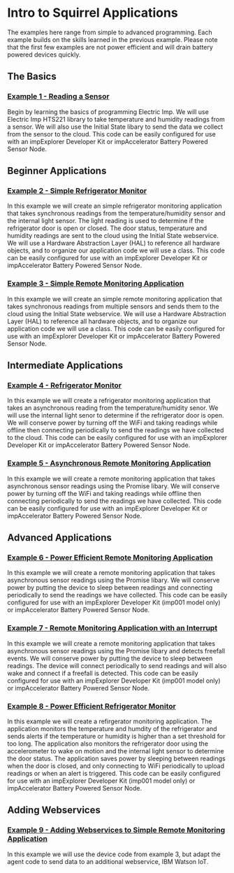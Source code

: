 # Intro to Squirrel Applications

The examples here range from simple to advanced programming.  Each example builds on the skills learned in the previous example. Please note that the first few examples are not power efficient and will drain battery powered devices quickly. 

## The Basics

### [Example 1 - Reading a Sensor](./Ex1%20-%20Reading%20A%20Sensor)

Begin by learning the basics of programming Electric Imp. We will use Electric Imp HTS221 library to take temperature and humidity readings from a sensor. We will also use the Initial State libary to send the data we collect from the sensor to the cloud. This code can be easily configured for use with an impExplorer Developer Kit or impAccelerator Battery Powered Sensor Node.  

## Beginner Applications

### [Example 2 - Simple Refrigerator Monitor](./Ex2%20-%20Simple%20Refrigerator%20Monitor)

In this example we will create an simple refrigerator monitoring application that takes synchronous readings from the temperature/humidity sensor and the internal light sensor. The light reading is used to determine if the refrigerator door is open or closed. The door status, temperature and humidity readings are sent to the cloud using the Initial State webservice. We will use a Hardware Abstraction Layer (HAL) to reference all hardware objects, and to organize our application code we will use a class. This code can be easily configured for use with an impExplorer Developer Kit or impAccelerator Battery Powered Sensor Node. 

### [Example 3 - Simple Remote Monitoring Application](Ex3%20-%20Simple%20Remote%20Monitoring%20Application)

In this example we will create an simple remote monitoring application that takes synchronous readings from multiple sensors and sends them to the cloud using the Initial State webservice. We will use a Hardware Abstraction Layer (HAL) to reference all hardware objects, and to organize our application code we will use a class. This code can be easily configured for use with an impExplorer Developer Kit or impAccelerator Battery Powered Sensor Node.  

## Intermediate Applications

### [Example 4 - Refrigerator Monitor](Ex4%20-%20Refrigerator%20Monitor)

In this example we will create a refrigerator monitoring application that takes an asynchronous reading from the temperature/humidity senor. We will use the internal light senor to determine if the refrigerator door is open. We will conserve power by turning off the WiFi and taking readings while offline then connecting periodically to send the readings we have collected to the cloud. This code can be easily configured for use with an impExplorer Developer Kit or impAccelerator Battery Powered Sensor Node.  

### [Example 5 - Asynchronous Remote Monitoring Application](Ex5%20-%20Asynchronous%20Remote%20Monitoring%20Application)

In this example we will create a remote monitoring application that takes asynchronous sensor readings using the Promise libary. We will conserve power by turning off the WiFi and taking readings while offline then connecting periodically to send the readings we have collected. This code can be easily configured for use with an impExplorer Developer Kit or impAccelerator Battery Powered Sensor Node. 

## Advanced Applications

### [Example 6 - Power Efficient Remote Monitoring Application](Ex6%20-%20Power%20Efficient%20Remote%20Monitoring%20Application)

In this example we will create a remote monitoring application that takes asynchronous sensor readings using the Promise libary. We will conserve power by putting the device to sleep between readings and connecting periodically to send the readings we have collected. This code can be easily configured for use with an impExplorer Developer Kit (imp001 model only) or impAccelerator Battery Powered Sensor Node.

### [Example 7 - Remote Monitoring Application with an Interrupt](Ex7%20-%20Remote%20Monitoring%20with%20Interrupt)

In this example we will create a remote monitoring application that takes asynchronous sensor readings using the Promise libary and detects freefall events. We will conserve power by putting the device to sleep between readings. The device will connect periodically to send readings and will also wake and connect if a freefall is detected. This code can be easily configured for use with an impExplorer Developer Kit (imp001 model only) or impAccelerator Battery Powered Sensor Node.

### [Example 8 - Power Efficient Refrigerator Monitor](Ex8%20-%20Power%20Efficient%20Refrigerator%20Monitor)

In this example we will create a refirgerator monitoring application. The application monitors the temperature and humdity of the refrigerator and sends alerts if the temperature or humidity is higher than a set threshold for too long. The application also monitors the refrigerator door using the accelerometer to wake on motion and the internal light sensor to determine the door status. The application saves power by sleeping between readings when the door is closed, and only connecting to WiFi periodically to upload readings or when an alert is triggered. This code can be easily configured for use with an impExplorer Developer Kit (imp001 model only) or impAccelerator Battery Powered Sensor Node. 

## Adding Webservices

### [Example 9 - Adding Webservices to Simple Remote Monitoring Application](Ex9%20-%20Adding%20Webservices%20to%20Simple%20Remote%20Monitoring%20Application) 

In this example we will use the device code from example 3, but adapt the agent code to send data to an additional webservice, IBM Watson IoT.  
